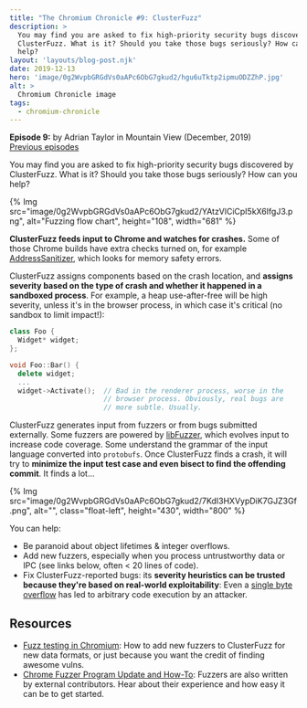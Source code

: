 ```yaml
---
title: "The Chromium Chronicle #9: ClusterFuzz"
description: >
  You may find you are asked to fix high-priority security bugs discovered by
  ClusterFuzz. What is it? Should you take those bugs seriously? How can you
  help?
layout: 'layouts/blog-post.njk'
date: 2019-12-13
hero: 'image/0g2WvpbGRGdVs0aAPc6ObG7gkud2/hgu6uTktp2ipmuODZZhP.jpg'
alt: >
  Chromium Chronicle image
tags:
  - chromium-chronicle
---
```


**Episode 9:** by Adrian Taylor in Mountain View (December, 2019)<br>
[Previous episodes](/tags/chromium-chronicle/)

You may find you are asked to fix high-priority security bugs discovered by
ClusterFuzz. What is it? Should you take those bugs seriously? How can you
help?

{% Img src="image/0g2WvpbGRGdVs0aAPc6ObG7gkud2/YAtzVlCiCpI5kX6IfgJ3.png", alt="Fuzzing flow chart", height="108", width="681" %}

**ClusterFuzz feeds input to Chrome and watches for crashes.** Some of those
Chrome builds have extra checks turned on, for example [AddressSanitizer][go-asan],
which looks for memory safety errors.

ClusterFuzz assigns components based on the crash location, and **assigns
severity based on the type of crash and whether it happened in a sandboxed
process**. For example, a heap use-after-free will be high severity, unless
it's in the browser process, in which case it's critical (no sandbox to limit
impact!):

```cpp
class Foo {
  Widget* widget;
};

void Foo::Bar() {
  delete widget;
  ...
  widget->Activate();  // Bad in the renderer process, worse in the
                       // browser process. Obviously, real bugs are
                       // more subtle. Usually.
```

ClusterFuzz generates input from fuzzers or from bugs submitted externally.
Some fuzzers are powered by [libFuzzer][go-libfuzzer], which evolves input to
increase code coverage. Some understand the grammar of the input language
converted into `protobufs`. Once ClusterFuzz finds a crash, it will try to
**minimize the input test case and even bisect to find the offending commit**.
It finds a lot...

{% Img src="image/0g2WvpbGRGdVs0aAPc6ObG7gkud2/7KdI3HXVypDiK7GJZ3Gf.png", alt="", class="float-left", height="430", width="800" %}

You can help:

* Be paranoid about object lifetimes & integer overflows.
* Add new fuzzers, especially when you process untrustworthy data or IPC (see
  links below, often < 20 lines of code).
* Fix ClusterFuzz-reported bugs: its **severity heuristics can be trusted because
  they're based on real-world exploitability**: Even a
  [single byte overflow][go-onebyte] has led to arbitrary code execution by an
  attacker.

## Resources

* [Fuzz testing in Chromium][go-fuzz-in-cr]: How to add new fuzzers to
  ClusterFuzz for new data formats, or just because you want the credit of
  finding awesome vulns.
* [Chrome Fuzzer Program Update and How-To][go-cr-fuzz-pgm]: Fuzzers are also
  written by external contributors. Hear about their experience and how easy
  it can be to get started.

[go-asan]: https://github.com/google/sanitizers/wiki/AddressSanitizer
[go-libfuzzer]: https://llvm.org/docs/LibFuzzer.html
[go-onebyte]: https://googleprojectzero.blogspot.com/2016/12/chrome-os-exploit-one-byte-overflow-and.html
[go-fuzz-in-cr]: https://chromium.googlesource.com/chromium/src/+/master/testing/libfuzzer/README.md
[go-cr-fuzz-pgm]: https://security.googleblog.com/2019/07/chrome-fuzzer-program-update-and-how-to.html
